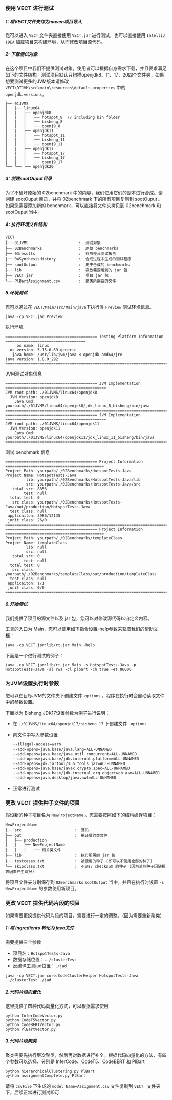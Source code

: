 ### 使用 VECT 进行测试

##### 1: 将VECT文件夹作为maven项目导入

您可以进入 `VECT` 文件夹直接使用 `VECT.jar` 进行测试，也可以直接使用 `IntelliJ IDEA` 加载项目来构建环境，从而修改项目源代码。

##### 2: 下载测试对象

在这个项目中我们不提供测试对象，使用者可以根据自身需求下载，并且要求满足如下的文件结构。测试项目默认只扫描openjdk8、11、17、20四个文件夹，如果想要测试更多的JVM版本请修改`VECT\DTJVM\src\main\resources\default.properties` 中的 `openjdk.versions`。

```
├── 01JVMS
│   ├── linux64
│   |   ├── openjdk8
│   |   │   ├── hotspot_8  // including bin folder
│   |   │   ├── bisheng_8
│   |   │   └── openj9_8   
│   |   ├── openjdk11
│   |   │   ├── hotspot_11  
│   |   │   ├── bisheng_11
│   |   │   └── openj9_11 
│   |   ├── openjdk17
│   |   │   ├── hotspot_17 
│   |   │   ├── bisheng_17
│   |   │   └── openj9_17
└── └── └── openjdk20
```

##### 3: 创建sootOuput目录

为了不破坏原始的 02benchmark 中的内容，我们使用它们的副本进行合成。请创建 sootOuput 目录，并将 02benchmark 下的所有项目复制到 sootOuput 。如果您需要添加新的 benchmark，可以直接将文件夹拷贝到 02benchmark 和 sootOuput 当中。

##### 4: 执行环境文件结构

```
VECT
├── 01JVMS                      :  测试对象
├── 02Benchmarks                :  原始 benchmarks
├── 03results                   :  存放差异测试报告
├── 04SynthesisHistory          :  合成过程中生成的测试程序 
├── sootOutput                  :  用于合成的 benchmarks
├── lib                         :  存放需要用到的 jar 包
├── VECT.jar                    :  项目 jar 包
└── PlBartAssignment.csv        :  聚类所需要的文件
```

##### 5.环境测试

您可以通过在 `VECT/Main/src/Main/java`下执行类 `Preview` 测试环境信息。

```
java -cp VECT.jar Preview
```

执行环境

```
======================================== Testing Platform Information ===================================
     os name: linux
  os version: 5.15.0-69-generic
   java home: /usr/lib/jvm/java-8-openjdk-amd64/jre
java version: 1.8.0_292
=========================================================================================================
```

JVM测试对象信息

```
======================================== JVM Implementation ============================================
JVM root path: ./01JVMS/linux64/openjdk8
  JVM Version: openjdk8
    Java Cmd: yourpath/./01JVMS/linux64/openjdk8/jdk_linux_8_bisheng/bin/java
========================================================================================================
======================================== JVM Implementation ============================================
JVM root path: ./01JVMS/linux64/openjdk11
  JVM Version: openjdk11
    Java Cmd: yourpath/./01JVMS/linux64/openjdk11/jdk_linux_11_bisheng/bin/java
========================================================================================================
```

测试 benchmark 信息

```
======================================== Project Information ===========================================
Project Path: yourpath/./02Benchmarks/HotspotTests-Java
Project Name: HotspotTests-Java
         lib: yourpath/./02Benchmarks/HotspotTests-Java/lib
         src: yourpath/./02Benchmarks/HotspotTests-Java/src
   total src: 8856
        test: null
  total test: 0
   src class: yourpath/./02Benchmarks/HotspotTests-Java/out/production/HotspotTests-Java
  test class: null
 applicaiton: 3986/12135
 junit class: 26/0
========================================================================================================
======================================== Project Information ===========================================
Project Path: yourpath/./02Benchmarks/templateClass
Project Name: templateClass
         lib: null
         src: null
   total src: 0
        test: null
  total test: 0
   src class: yourpath/./02Benchmarks/templateClass/out/production/templateClass
  test class: null
 applicaiton: 1/1
 junit class: 0/0
========================================================================================================
```

##### 6.开始测试

我们提供了项目的源文件以及 jar 包，您可以对修改源代码以自定义内容。

工具的入口为 Main，您可以使用如下指令设置-help参数来获取我们的帮助文档：

```
java -cp VECT.jar:lib/rt.jar Main -help
```

下面是一个进行测试的例子：

```
java -cp VECT.jar:lib/rt.jar Main -s HotspotTests-Java -p HotspotTests-Java -sl rws -cl plbart -ch true -et 86000
```



### 为JVM设置执行时参数

您可以在目标JVM的文件夹下创建文件`.options` ，程序在执行时会自动读取文件中的参数设置。

下面以为 Bisheng JDK17设置参数为例子进行说明：

* 在 `./01JVMS/linux64/openjdk17/bisheng_17` 下创建文件 `.options`

* 向文件中写入参数设置

  ```txt
  --illegal-access=warn
  --add-opens=java.base/java.lang=ALL-UNNAMED
  --add-opens=java.base/java.util.concurrent=ALL-UNNAMED
  --add-opens=java.base/jdk.internal.platform=ALL-UNNAMED
  --add-opens=jdk.jartool/sun.tools.jar=ALL-UNNAMED
  --add-opens=java.base/javax.crypto.spec=ALL-UNNAMED
  --add-opens=java.base/jdk.internal.org.objectweb.asm=ALL-UNNAMED
  --add-opens=java.desktop/java.awt=ALL-UNNAMED
  ```

* 正常进行测试





### 更改 VECT 提供种子文件的项目

假设新的种子项目名为 `NewProjectName` 。您需要按照如下的结构编译项目：

```
NewProjectName
├── src                       :  源码
├── out                       :  编译后的类文件
│   ├── production
│   |   ├── NewProjectName
│   |   │   ├── 相关类文件
├── lib                       :  执行所需的 jar 包
├── testcases.txt             :  被使用的种子 (即可以不使用全部的种子)
└── skipclass.txt             :  不进行 checksum 的种子 (因为某些种子因随机等因素产生误报)
```

将项目文件夹分别保存到 `02Benchmarks` `sootOutput` 当中，并且在执行时设置 `-s NewProjectName` 的参数使用新项目。







### 更改 VECT 提供代码片段的项目

如果需要更换提供代码片段的项目，需要进行一定的调整。（因为需要重新聚类）

##### 1: 将 ingredients 转化为 java文件

需要提供三个参数

* 项目名：`HotspotTests-Java`
* 数据存储位置：`../clusterTest`
* 反编译工具jad位置：`./jad`

```
java -cp VECT.jar core.CodeClusterHelper HotspotTests-Java ../clusterTest ./jad
```

##### 2.代码片段向量化

这里提供了四种代码向量化方式，可以根据需求使用

```
python InferCodeVector.py
python CodeT5Vector.py
python CodeBERTVector.py
python PlBartVector.py
```

##### 3.代码片段聚类

聚类需要先执行层次聚类，然后再对数据进行补全。根据代码向量化的方法，有四个参数可以选择，分别是 InferCode、CodeT5、CodeBERT 和 PlBart

```
python hierarchicalClustering.py PlBart
python assignmentComplete.py PlBart
```

请将 `csvFile` 下生成的 `model Name+Assignment.csv` 文件复制到 `VECT ` 文件夹下，后续正常进行测试即可
